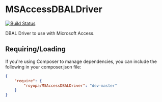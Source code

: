 MSAccessDBALDriver
==================

[![Build Status](https://travis-ci.org/royopa/MSAccessDBALDriver.svg?branch=master)](https://travis-ci.org/royopa/MSAccessDBALDriver)

DBAL Driver to use with Microsoft Access.

## Requiring/Loading

If you're using Composer to manage dependencies, you can include the following
in your composer.json file:

```json
{
    "require": {
        "royopa/MSAccessDBALDriver": "dev-master"
    }
}
```
